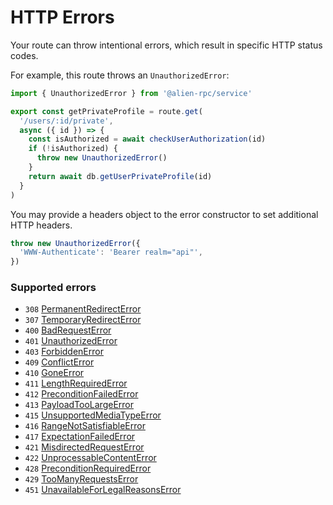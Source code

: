 # HTTP Errors

Your route can throw intentional errors, which result in specific HTTP status codes.

For example, this route throws an `UnauthorizedError`:

```ts
import { UnauthorizedError } from '@alien-rpc/service'

export const getPrivateProfile = route.get(
  '/users/:id/private',
  async ({ id }) => {
    const isAuthorized = await checkUserAuthorization(id)
    if (!isAuthorized) {
      throw new UnauthorizedError()
    }
    return await db.getUserPrivateProfile(id)
  }
)
```

You may provide a headers object to the error constructor to set additional HTTP headers.

```ts
throw new UnauthorizedError({
  'WWW-Authenticate': 'Bearer realm="api"',
})
```

### Supported errors

- `308` [PermanentRedirectError](https://developer.mozilla.org/en-US/docs/Web/HTTP/Status/308)
- `307` [TemporaryRedirectError](https://developer.mozilla.org/en-US/docs/Web/HTTP/Status/307)
- `400` [BadRequestError](https://developer.mozilla.org/en-US/docs/Web/HTTP/Status/400)
- `401` [UnauthorizedError](https://developer.mozilla.org/en-US/docs/Web/HTTP/Status/401)
- `403` [ForbiddenError](https://developer.mozilla.org/en-US/docs/Web/HTTP/Status/403)
- `409` [ConflictError](https://developer.mozilla.org/en-US/docs/Web/HTTP/Status/409)
- `410` [GoneError](https://developer.mozilla.org/en-US/docs/Web/HTTP/Status/410)
- `411` [LengthRequiredError](https://developer.mozilla.org/en-US/docs/Web/HTTP/Status/411)
- `412` [PreconditionFailedError](https://developer.mozilla.org/en-US/docs/Web/HTTP/Status/412)
- `413` [PayloadTooLargeError](https://developer.mozilla.org/en-US/docs/Web/HTTP/Status/413)
- `415` [UnsupportedMediaTypeError](https://developer.mozilla.org/en-US/docs/Web/HTTP/Status/415)
- `416` [RangeNotSatisfiableError](https://developer.mozilla.org/en-US/docs/Web/HTTP/Status/416)
- `417` [ExpectationFailedError](https://developer.mozilla.org/en-US/docs/Web/HTTP/Status/417)
- `421` [MisdirectedRequestError](https://developer.mozilla.org/en-US/docs/Web/HTTP/Status/421)
- `422` [UnprocessableContentError](https://developer.mozilla.org/en-US/docs/Web/HTTP/Status/422)
- `428` [PreconditionRequiredError](https://developer.mozilla.org/en-US/docs/Web/HTTP/Status/428)
- `429` [TooManyRequestsError](https://developer.mozilla.org/en-US/docs/Web/HTTP/Status/429)
- `451` [UnavailableForLegalReasonsError](https://developer.mozilla.org/en-US/docs/Web/HTTP/Status/451)
